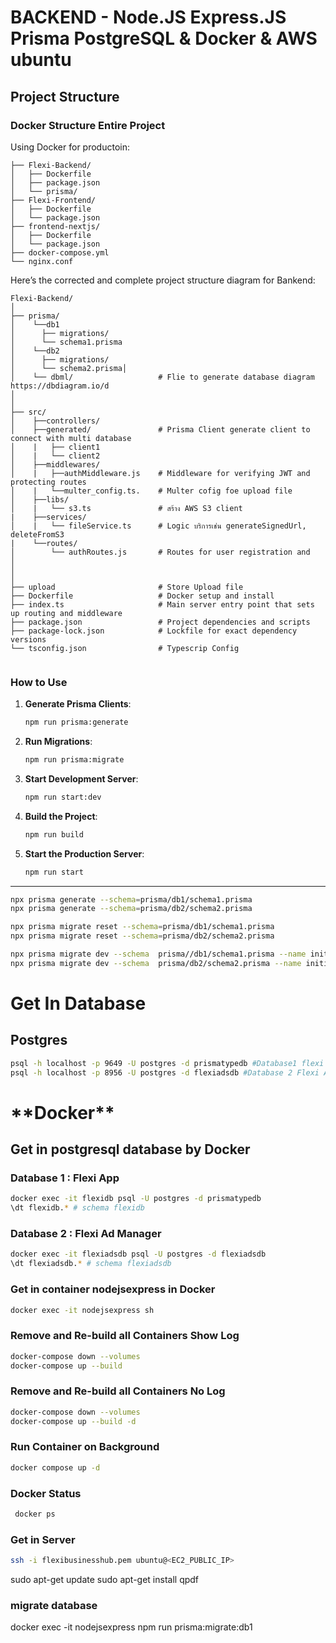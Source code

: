 # BACKEND - Node.JS Express.JS Prisma PostgreSQL & Docker & AWS ubuntu

## Project Structure

### Docker Structure Entire Project

Using Docker for productoin:

```
├── Flexi-Backend/
│   ├── Dockerfile
│   ├── package.json
│   └── prisma/
├── Flexi-Frontend/
│   ├── Dockerfile
│   └── package.json
├── frontend-nextjs/
│   ├── Dockerfile
│   └── package.json
├── docker-compose.yml
└── nginx.conf

```

Here’s the corrected and complete project structure diagram for Bankend:

```
Flexi-Backend/
│
├── prisma/
│    └──db1
│      ├── migrations/
│      └── schema1.prisma
│    └──db2
│      ├── migrations/
│      └── schema2.prisma│           
│    └── dbml/                   # Flie to generate database diagram https://dbdiagram.io/d
│
│
├── src/
│    ├──controllers/            
│    ├──generated/               # Prisma Client generate client to connect with multi database
│    |   ├── client1
│    |   └── client2
│    ├──middlewares/
│    |   ├──authMiddleware.js    # Middleware for verifying JWT and protecting routes
│    |   └──multer_config.ts.    # Multer cofig foe upload file
│    ├──libs/
│    |   └── s3.ts               # สร้าง AWS S3 client
|    ├──services/
│    |   └── fileService.ts      # Logic บริการเช่น generateSignedUrl, deleteFromS3 
|    └──routes/
│        └── authRoutes.js       # Routes for user registration and 
│
│
│
├── upload                       # Store Upload file
├── Dockerfile                   # Docker setup and install 
├── index.ts                     # Main server entry point that sets up routing and middleware
├── package.json                 # Project dependencies and scripts
├── package-lock.json            # Lockfile for exact dependency versions
└── tsconfig.json                # Typescrip Config


```

### **How to Use**

1. **Generate Prisma Clients**:

   ```bash
   npm run prisma:generate
   ```

2. **Run Migrations**:

   ```bash
   npm run prisma:migrate
   ```

3. **Start Development Server**:

   ```bash
   npm run start:dev
   ```

4. **Build the Project**:

   ```bash
   npm run build
   ```

5. **Start the Production Server**:
   ```bash
   npm run start
   ```

---

```bash
npx prisma generate --schema=prisma/db1/schema1.prisma
npx prisma generate --schema=prisma/db2/schema2.prisma
```

```bash
npx prisma migrate reset --schema=prisma/db1/schema1.prisma
npx prisma migrate reset --schema=prisma/db2/schema2.prisma
```

```bash
npx prisma migrate dev --schema  prisma//db1/schema1.prisma --name initial
npx prisma migrate dev --schema  prisma/db2/schema2.prisma --name initial
```

# Get In Database

## Postgres

```bash
psql -h localhost -p 9649 -U postgres -d prismatypedb #Database1 flexi App
psql -h localhost -p 8956 -U postgres -d flexiadsdb #Database 2 Flexi Ad Manager
```

# \***\*Docker\*\***

## Get in postgresql database by Docker

### Database 1 : Flexi App

```bash
docker exec -it flexidb psql -U postgres -d prismatypedb
\dt flexidb.* # schema flexidb
```

### Database 2 : Flexi Ad Manager

```bash
docker exec -it flexiadsdb psql -U postgres -d flexiadsdb
\dt flexiadsdb.* # schema flexiadsdb
```

### **Get in container nodejsexpress in Docker**

```bash
docker exec -it nodejsexpress sh
```

### **Remove and Re-build all Containers Show Log**

```bash
docker-compose down --volumes
docker-compose up --build
```

### **Remove and Re-build all Containers No Log**

```bash
docker-compose down --volumes
docker-compose up --build -d
```

### **Run Container on Background**

```bash
docker compose up -d
```

### **Docker Status**

```bash
 docker ps
```


### Get in Server
```bash
ssh -i flexibusinesshub.pem ubuntu@<EC2_PUBLIC_IP>
```

sudo apt-get update
sudo apt-get install qpdf

### migrate database
docker exec -it nodejsexpress npm run prisma:migrate:db1
